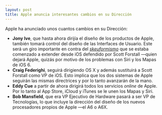 ```yaml
---
layout: post
title: Apple anuncia interesantes cambios en su Dirección
---
```


Apple ha anunciado unos cuantos cambios en su Dirección:

  * **Jony Ive**, que hasta ahora dirijía el diseño de los productos de Apple, también tomará control del diseño de las Interfaces de Usuario. Este será un giro importante en contra del [_skeuformismo_][1] que se estaba comenzado a extender desde iOS defendido por Scott Forstall —quien dejará Apple, quizás por motivo de los problemas con Siri y los Mapas de iOS 6.
  * **Craig Federighi**, seguirá dirigiendo OS X y además sustituirá a Scott Forstall como VP de iOS. Esto implica que los dos sistemas de Apple seguirán las mismas directrices y por lo tanto avanzarán de la mano.
  * **Eddy Cue** a partir de ahora dirigirá todos los servicios _online_ de Apple. Por lo tanto al App Store, iCloud y iTunes se le unen los Mapas y Siri.
  * **Bob Mansfield**, que era VP Ejecutivo de Hardware pasará a ser VP de Tecnologías, lo que incluye la dirección del diseño de los nuevos procesadores propios de Apple —el A6 o A6X.

   [1]: http://www.fastcodesign.com/1670760/will-apples-tacky-software-design-philosophy-cause-a-revolt

